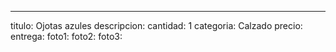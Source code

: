 ---
titulo: Ojotas azules
descripcion: 
cantidad: 1
categoria: Calzado
precio: 
entrega: 
foto1: 
foto2: 
foto3: 
